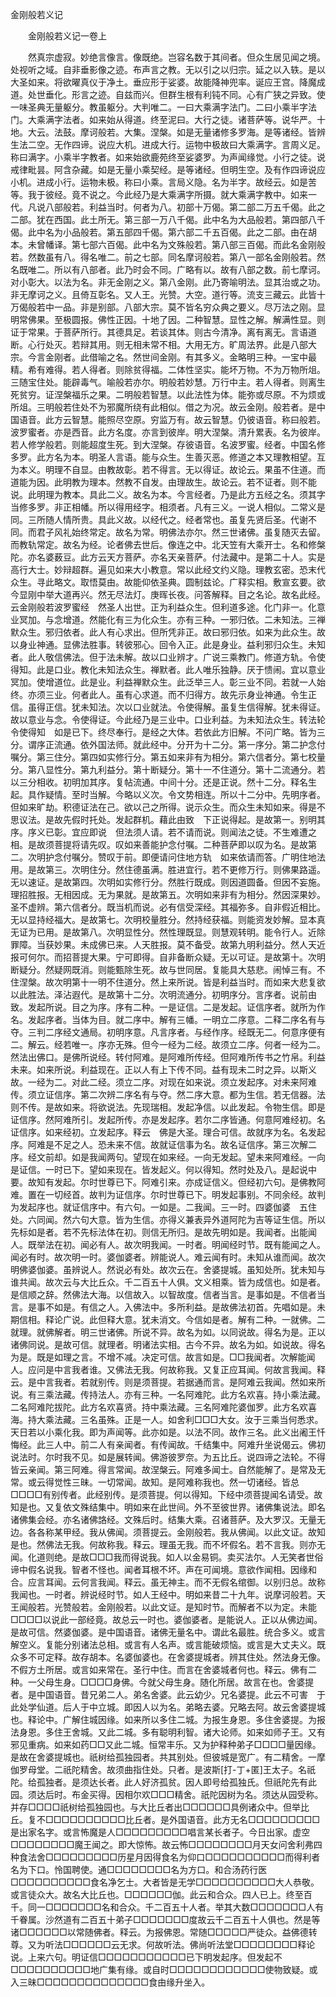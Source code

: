   金刚般若义记
　　




　　金刚般若义记一卷上

　　然真宗虚寂。妙绝言像言。像既绝。岂容名数于其间者。但众生居见闻之境。处视听之域。自非垂影像之迹。布声言之教。无以引之以归宗。延之以入轶。是以大圣如来。将欲曜真仪于净土。垂应形于娑婆。故能降神兜率。诞应王宫。降魔成道。处世垂化。形言之迹。自兹而兴。但群生根有利钝不同。心有广狭之异致。使一味圣典无量躯分。教虽躯分。大判唯二。一曰大乘满字法门。二曰小乘半字法门。大乘满字法者。如来始从得道。终至泥曰。大行之徒。诸菩萨等。说华严。十地。大云。法鼓。摩诃般若。大集。涅槃。如是无量诸修多罗海。是等诸经。皆辨生法二空。无作四谛。说应大机。进成大行。运物中极故曰大乘满字。言周义足。称曰满字。小乘半字教者。如来始欲鹿苑终至娑婆罗。为声闻缘觉。小行之徒。说戒律毗昙。阿含杂藏。如是无量小乘契经。是等诸经。但明生空。及有作四谛说应小机。进成小行。运物未极。称曰小乘。言局义隐。名为半字。故经云。如是苦等。我于彼经。竟不说之。今此经乃是大乘满字所摄。就大乘满字教中。如来一代。凡说八部般若。利益当时。何者为八。初部十万偈。第二部二万五千偈。此之二部。犹在西国。此土所无。第三部一万八千偈。此中名为大品般若。第四部八千偈。此中名为小品般若。第五部四千偈。第六部二千五百偈。此之二部。由在胡本。未曾幡译。第七部六百偈。此中名为文殊般若。第八部三百偈。而此名金刚般若。然数虽有八。得名唯二。前之七部。同名摩诃般若。第八一部名金刚般若。然名既唯二。所以有八部者。此乃时会不同。广略有以。故有八部之数。前七摩诃。对小彰大。以法为名。非无金刚之义。第八金刚。此乃寄喻明法。显其治或之功。非无摩诃之义。且倚互彰名。又人王。光赞。大空。道行等。流支三藏云。此皆十万偈般若中一品。非是别部。八部大宗。莫不皆名穷众典之要义。尽万法之刚。显明常佛果。至极圆报。佛性正因。十地了因。二种智慧。显性之解。解满性显。则证于常果。于菩萨所行。其德具足。若谈其体。则古今清净。离有离无。言语道断。心行处灭。若辩其用。则无相未常不相。大用无方。旷周法界。此是八部大宗。今言金刚者。此借喻之名。然世间金刚。有其多义。金略明三种。一宝中最精。希有难得。若人得者。则除贫得福。二体性坚实。能坏万物。不为万物所俎。三随宝住处。能辟毒气。喻般若亦尔。明般若妙慧。万行中主。若人得者。则离生死贫穷。证涅槃福乐之果。二明般若智慧。以此法性为体。能弥或尽原。不为烦或所俎。三明般若住处不为邪魔所绕有此相似。借之为况。故云金刚。般若者。是中国语音。此方云智慧。能照尽空原。穷监万有。故云智慧。仍彼语音。称曰般若。波罗蜜者。亦是西音。此方名度。亦言到彼岸。明大涅槃。清升累表。名为彼岸。若人修学般若。则能超度生死。到大涅槃。存彼语音。名波罗蜜。经者。中国名修多罗。此方名为本。明圣人言语。能与众生。生善灭恶。修道之本又理教相望。互为本义。明理不自显。由教故彰。若不得言。无以得证。故论云。果虽不住道。而道能为因。此明教为理本。然教不自发。由理故生。故论云。若不证者。则不能说。此明理为教本。具此二义。故名为本。今言经者。乃是此方五经之名。须其字当修多罗。非正相幡。所以得用经字。相须者。凡有三义。一说人相似。二常义是同。三所随人情所贵。具此义故。以经代之。经者常也。虽复先贤后圣。代谢不同。而君子风礼始终常定。故名为常。明佛法亦尔。然三世诸佛。虽复随灭去留。而教轨常定。故名为经。论者佛去世后。像连之中。北天笠有大乘开士。名和修槃陀。亦名婆薮豆。此方云天方菩萨。亦名天亲菩萨。付法藏中。是第二十人。实是高行大士。妙辩超群。遍见如来大小教意。常以此经文约义隐。理教玄密。恐末代众生。寻此略文。取悟莫由。故能仰依圣典。圆制兹论。广释实相。敷宣玄要。欲今显刚中举大道再兴。然无尽法灯。庚晖长夜。问答解释。目之名论。故名此经。云金刚般若波罗蜜经　然圣人出世。正为利益众生。但利道多途。化门非一。化意业冥加。与念增道。然能化有三为化众生。亦有三种。一邪归依。二未知法。三禅默众生。邪归依者。此人有心求出。但所凭非正。故曰邪归依。如来为此众生。故以身业神通。显佛法胜事。转彼邪心。回令入正。此是身业。益利邪归众生。未知者。此人敬信佛法。但于法未解。故以口业辨才。广说三乘教门。修道方轨。令使得知。此是口业。教化未知法众生。禅默者。此人唯乐独静。厌于愦闹。宜以意业冥加。使增道位。此是业。利益禅默众生。此泛举三人。彰三业不同。若就一人始终。亦须三业。何者此人。虽有心求道。而不归得方。故先示身业神通。令生正信。虽得正信。犹未知法。次以口业就法。令使得解。虽复生信得解。犹未得证。故以意业与念。令使得证。今此经乃是三业中。口业利益。为未知法众生。转法轮令使得知　如是已下。终尽奉行。是经之大体。若依此方旧解。不问广略。皆为三分。谓序正流通。依外国法师。就此经中。分开为十二分。第一序分。第二护念付嘱分。第三住分。第四如实修行分。第五如来非有为相分。第六信者分。第七校量分。第八显性分。第九利益分。第十断疑分。第十一不住道分。第十二流通分。若以三分相收。初明加其序。复帖流通。中间十分。还是正说。然十二分。释名生起。具作疑情。至时当解。今略以义次。令文势相连。所以十二分中。先明序者。但如来旷劫。积德证法在己。欲以己之所得。说示众生。而众生未知如来。得是不思议法。是故先假时托处。发起群机。藉此由致　下正说得起。是故第一。别明其序。序义已彰。宜应即说　但法须人请。若不请而说。则闻法之徒。不生难遭之相。是故须菩提将请先叹。叹如来善能护念付嘱。二种菩萨即以叹为名。是故第二。次明护念付嘱分。赞叹于前。即便请问住地方轨　如来依请而答。广明住地法用。是故第三。次明住分。然住德虽满。胜进宜行。若不更修万行。则佛果路遥。无以速证。是故第四。次明如实修行分。然胜行既成。则因道圆备。但因不妄施。理招胜报。无相因成。无为果就。是故第五。次明如来非有为相分。然因深果妙。圣不虚辨。第六信者分。既当机而说。必有信受深经。其福弥多。自非假近相比。无以显持经福大。是故第七。次明校量胜分。然持经获福。则能资发妙解。显本真无证为已用。是故第八。次明显性分。然性理既显。则慧观转明。能令行人。近除罪障。当获妙果。未成佛已来。人天胜报。莫不备受。故第九明利益分。然人天近报可何尔。而招菩提大果。宁可即得。自非备断众疑。无以可证。是故第十。次明断疑分。然疑网既消。则能甄除生死。故与世同居。复能具大慈悲。闹悼三有。不住涅槃。故次明第十一明不住道分。然上来所说。皆是利益当时。而如来大悲复欲以此胜法。泽沾遐代。是故第十二分。次明流通分。初明序分。言序者。说前由致。发起所说。目之为序。序有二种。一是证信。二是发起。证信序者。就所为作名。发起序者。当体为目。就二序中。解有三幡。一明立二序意。二释二序名有与夺。三判二序经文通局。初明序意。凡言序者。与经作序。经既无二。何意序便有二。解云。经若唯一。序亦无殊。但今一经为二经。故须立二序。何者一经为二。然法出佛口。是佛所说经。转付阿难。是阿难所传经。但阿难所传书之竹帛。利益未来。如来所说。利益现在。正以人有上下传不同。益有现未二时之异。以斯义故。一经为二。对此二经。须立二序。对现在如来说。须立发起序。对未来阿难传。须立证信序。第二次辨二序名有与夺。然二序大意。都为生信。若无信器。法则不传。是故如来。将欲说法。先现瑞相。发起净信。以此发起。令物生信。即是证信序。然阿难所引。发起所传。亦是发起序。若尔二序皆通。何意阿难经初。名证信序。如来经初。立发起序。释云　佛是大圣。理合可信。故就序为名。名发起序。阿难是不足之人。恐未来不信。故就证信事为名。故名证信序。第三次解二序。经文前却。如是我闻两句。望现在如来经。一向无发起。望未来阿难经。一向是证信。一时已下。望如来现在。皆发起义。何以得知。然时处及八。是起说中要。故知有发起。尔时世尊已下。阿难引来。亦成证信义。但经初六句。是佛教阿难。置在一切经首。故判为证信序。尔时世尊已下。明发起事别。不同余经。故判为发起序也。就证信序中。有六句。一如是。二我闻。三一时。四婆伽婆　五住处。六同闻。然六句大意。皆为生信。亦得义兼表异外道阿陀为吉等证生信。所以先标如是者。若不先标法体在初。则信无所归。是故先明如是。我闻者。出能闻人。既举法在初。闻必有人。故次明我闻。一时者。明闻经时节。既有能闻之人。闻必有时。故次明一时。婆伽婆者。辨能说人。难云闻有时。未知从谁而闻。故次明佛婆伽婆。虽辨说人。然说必有处。故次云在。舍婆提城。虽知处所。犹未知与谁共闻。故次云与大比丘众。千二百五十人俱。文义相乘。皆为成信也。如是者。是信顺之辞。然佛法大海。以信故入。以智故度。信者当言。是事如是。不信者当言。是事不如是。有信之人。入佛法中。多所利益。是故佛法初首。先唱如是。未期信相。释论广说。此但释大意。犹未消文。今信如是者。解有二种。一就佛。二就理。就佛解者。明三世诸佛。所说不异。故名为如。以同说故。得名为是。正以诸佛同说。是故可信。就理者。明诸法实相。古今不异。故名为如。如说故。得名为是。既是如理之言。不增不减。决定可信。故言如是。□□我闻者。次解能闻人。应问是中言我者谁。又佛法无我。何故称我。又复正应耳闻。何故言我闻。释云。是中言我者。若就别传。则是须菩提。若据通而言。是阿难云我闻。然如来所说。有三乘法藏。传持法人。亦有三种。一名阿难陀。此方名欢喜。持小乘法藏。二名阿难陀拔陀。此方名欢喜贤。持中乘法藏。三名阿难陀婆伽罗。此方名欢喜海。持大乘法藏。三名虽殊。正是一人。如舍利□□□大女。汝于三乘当何悉求。天日若以小乘化我。即为声闻等。此亦如是。以法不同。故作三名。此义出阇王忏悔经。此三人中。前二人有亲闻者。有传闻故。千结集中。阿难升坐说偈云。佛初说法时。尔时我不见。如是展转闻。佛游彼罗奈。为五比丘。说四谛之法轮。不得皆云亲闻。第三阿难。得言常闻。故涅槃云。阿难多闻士。自然能解了。是常及无常。或云得觉性三昧。一切常闻。故知。是阿难称我也。然一切诸经。皆总□□□□有别传者。此经别传。是须菩提。何以得知。下经中须菩提闻名请受。故知是也。又复依文殊结集中。明如来在此世间。外不至彼世界。诸佛集说法。即名诸佛集会经。亦名诸佛詻经。文殊后时。结集大乘。召诸菩萨。及大罗汉。无量无边。各各称某甲经。我从佛闻。须菩提云。金刚般若。我从佛闻。以此文证。故知是也。然佛法无我。何故称我。释云。理虽无我。而不坏假名。若不言我。则亦无闻。化道则绝。是故□□□我而得说我。如人以金易铜。卖买法尔。人无笑者世俗谛中假名说我。智者不怪也。闻者耳根不坏。声在可闻境。意欲作闻相。因缘和合。应言耳闻。云何言我闻。释云。虽无神主。而不无假名绾御。以别归总。故称我闻也。一时者。辨说经时节。如人王经中。明如来昔二十九年。说摩诃般若。天王闻般若。光赞般若。金刚般若。以此文证。是知时节。而解者不以为定。未能□□□□以说此一部经竟。故总云一时也。婆伽婆者。是能说人。正以从佛边闻。是故可信。然婆伽婆。是中国语音。诸佛无量名中。谓此名最胜。统合多义。或言解空义。复能分别诸法总相。或言有人名声。或言能破烦恼。或言是大丈夫义。既众多不可定释。故存胡本。名婆伽婆也。在舍婆提城者。辨其住处。然法身无像。不假方土所居。或言如来常在。圣行中住。而言在舍婆城者何也。释云。佛有二种。一父母生身。□□□□身佛。今就父母生身。随化所居。故言在也。舍婆提者。是中国语音。昔兄弟二人。弟名舍婆。此云幼少。兄名婆提。此云不可害　于此处学仙道。后人于中立城。即因人以为名。弟略去婆。兄略去阿。故云舍婆提城也。释论中。广解住城因缘。如来所以多住二城。为报生身恩。多住舍婆提。为报法身恩。多住王舍城。又此二城。多有聪明利智。诸大论师。如来如师子王。又有邪见重病。如来如药□□又此二城。恒常丰乐。又为护释种弟子□□□□量因缘。是故在舍婆提城也。祇树给孤独园者。共其别处。但彼城是宽广。有二精舍。一摩伽罗母堂。二祇陀精舍。故须曲指住处。只者。是波斯[打-丁+匿]王太子。名祇陀。给孤独者。是须达长者。此人好济孤贫。因人即号给孤独氏。但祇陀先有此园。须达后时。布金买得。因相尔欢□□□精舍。祇陀因树为名。须达从园受称。并存□□□□祇树给孤独园也。与大比丘者出□□□□□□具例诸众中。但举比丘。复不□□□□□□□□□□比丘者。是外国语音。此方无名□□□□□□□□□是出家名字。或言怖魔是人□□□□□□□□□唱言某长者子。今日出家。虚空□□□□□□□□魔王闻之。即大惊怖。故云怖□□□□□□□□月天女问舍利弗四种食法舍□□□□□□□□□历星月因得食名为仰口□□□□□□□□□□而得利者名为下口。怜国聘使。通□□□□□□□□名为方口。和合汤药行医□□□□□□□□□□食名净乞士。大者皆是无学□□□□□□□□□□大人恭敬。或言徒众大。故名大比丘也。□□□□□□伽。此云和合众。四人已上。终至百千。同一□□□□□□□名和合众。千二百五十人者。举其大数□□□□□□□人有千眷属。沙然道有二百五十弟子□□□□□□□度故云千二百五十人俱也。然是等诸□□□□□□以常随佛者。释云。为报佛恩。常随□□□□□严徒众。益佛德转尊。又为听法□□□□□□云无求。何故听法。佛尚听法堂□□□□□□□□释论说。上来六句。明证信□□□□□□□□□□□已下明发起序。但发起不□□□□□□□□□□地广集有缘。或自时□□□□□□□□□□□□使物致疑。或入三昧□□□□□□□□□□□□□□食由缘升坐入。


